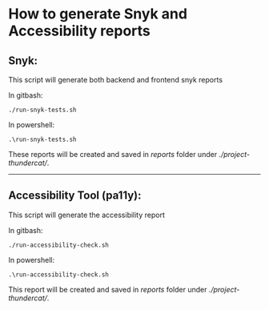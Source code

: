 # How to generate Snyk and Accessibility reports

## Snyk:

This script will generate both backend and frontend snyk reports

In gitbash:

```shell
./run-snyk-tests.sh
```

In powershell:

```shell
.\run-snyk-tests.sh
```

These reports will be created and saved in _reports_ folder under _./project-thundercat/_.

---

## Accessibility Tool (pa11y):

This script will generate the accessibility report

In gitbash:

```shell
./run-accessibility-check.sh
```

In powershell:

```shell
.\run-accessibility-check.sh
```

This report will be created and saved in _reports_ folder under _./project-thundercat/_.
